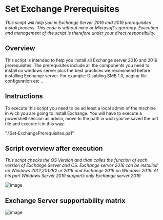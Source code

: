 # Set Exchange Prerequisites
*This script will help you in Exchange Server 2016 and 2019 prerequisites install process. This code is without mine or Microsoft's garranty. Execution and management of the script is therefore under your direct responsibility.*

## Overview

This script is intended to help you install all Exchange server 2016 and 2019 prerequisites. The prerequisites include all the components you need to install on windows server plus the best practices we recommend before installing Exchange server. For example: Disabling SMB 1.0, paging file configuration etc ..


## Instructions

To execute this script you need to be ad least a local admin of the machine in wich you are going to install Exchange.
You will have to execute a powershell session as admin, move to the path in wich you've saved the ps1 file and execute it in this way:

".\Set-ExchangePrerequisites.ps1"

## Script overview after execution

*This script checks the OS Version and than calles the function of each version of Exchange Server and OS. Exchange server 2016 can be installed on Windows 2012,2012R2 or 2016 and Exchange 2019 on Windows 2019. At his part Windows Server 2019 supports only Exchange server 2019.*

![image](https://user-images.githubusercontent.com/86245948/138175005-779c14c0-f060-4717-9282-d1292e59abc7.png)



## Exchange Server supportability matrix

![image](https://user-images.githubusercontent.com/86245948/138174515-4e304671-975c-44fb-b0a0-9c0494152af5.png)
